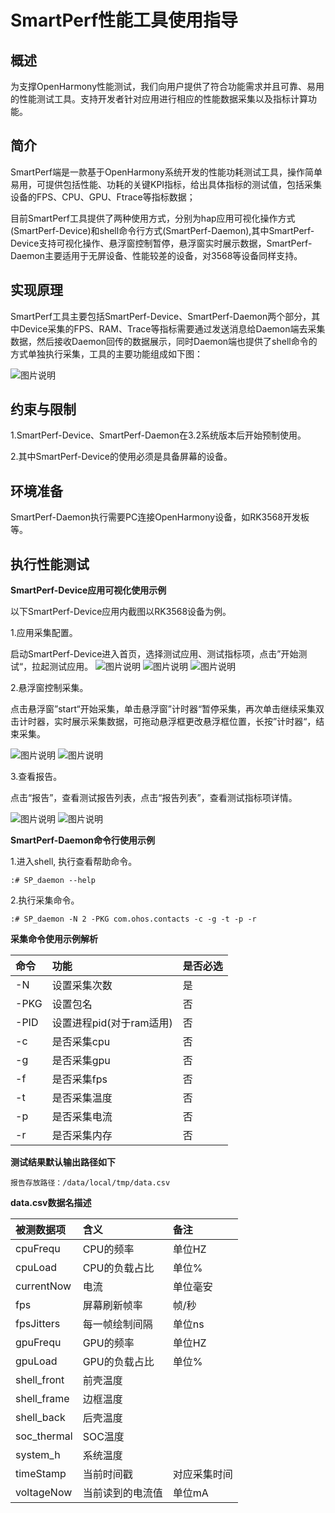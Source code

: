 # SmartPerf性能工具使用指导

## 概述

为支撑OpenHarmony性能测试，我们向用户提供了符合功能需求并且可靠、易用的性能测试工具。支持开发者针对应用进行相应的性能数据采集以及指标计算功能。

## 简介

SmartPerf端是一款基于OpenHarmony系统开发的性能功耗测试工具，操作简单易用，可提供包括性能、功耗的关键KPI指标，给出具体指标的测试值，包括采集设备的FPS、CPU、GPU、Ftrace等指标数据；

目前SmartPerf工具提供了两种使用方式，分别为hap应用可视化操作方式(SmartPerf-Device)和shell命令行方式(SmartPerf-Daemon),其中SmartPerf-Device支持可视化操作、悬浮窗控制暂停，悬浮窗实时展示数据，SmartPerf-Daemon主要适用于无屏设备、性能较差的设备，对3568等设备同样支持。

## 实现原理

SmartPerf工具主要包括SmartPerf-Device、SmartPerf-Daemon两个部分，其中Device采集的FPS、RAM、Trace等指标需要通过发送消息给Daemon端去采集数据，然后接收Daemon回传的数据展示，同时Daemon端也提供了shell命令的方式单独执行采集，工具的主要功能组成如下图：

![图片说明](figures/SmartPerfStru.png)

## 约束与限制

1.SmartPerf-Device、SmartPerf-Daemon在3.2系统版本后开始预制使用。

2.其中SmartPerf-Device的使用必须是具备屏幕的设备。

## 环境准备

SmartPerf-Daemon执行需要PC连接OpenHarmony设备，如RK3568开发板等。

## 执行性能测试

**SmartPerf-Device应用可视化使用示例**

以下SmartPerf-Device应用内截图以RK3568设备为例。

1.应用采集配置。

启动SmartPerf-Device进入首页，选择测试应用、测试指标项，点击”开始测试“，拉起测试应用。
![图片说明](figures/SmartPerfConfig1.png)
![图片说明](figures/SmartPerfConfig2.png)
![图片说明](figures/SmartPerfConfig3.png)

2.悬浮窗控制采集。

点击悬浮窗”start“开始采集，单击悬浮窗”计时器“暂停采集，再次单击继续采集双击计时器，实时展示采集数据，可拖动悬浮框更改悬浮框位置，长按”计时器“，结束采集。

![图片说明](figures/SmartPerfControl1.png)
![图片说明](figures/SmartPerfControl2.png)

3.查看报告。

点击“报告”，查看测试报告列表，点击“报告列表”，查看测试指标项详情。

![图片说明](figures/SmartPerfReport1.png)
![图片说明](figures/SmartPerfReport2.png)

**SmartPerf-Daemon命令行使用示例**

1.进入shell, 执行查看帮助命令。
```
:# SP_daemon --help
```
2.执行采集命令。
```
:# SP_daemon -N 2 -PKG com.ohos.contacts -c -g -t -p -r
```

**采集命令使用示例解析**

| 命令   | 功能                   |是否必选|
| :-----| :--------------------- |:-----|
| -N    | 设置采集次数             |是|
| -PKG  | 设置包名                | 否|
| -PID  | 设置进程pid(对于ram适用) |否|
| -c    | 是否采集cpu             | 否|
| -g    | 是否采集gpu             |否|
| -f    | 是否采集fps             |否|
| -t    | 是否采集温度             |否|
| -p    | 是否采集电流             |否|
| -r    | 是否采集内存             |否|

**测试结果默认输出路径如下**
```
报告存放路径：/data/local/tmp/data.csv
```

**data.csv数据名描述**

| 被测数据项    | 含义             |备注|
| :-----| :--------------------- |:-----|
| cpuFrequ     | CPU的频率        |单位HZ|
| cpuLoad      | CPU的负载占比     |单位%|
| currentNow   | 电流             |单位毫安|  
| fps          | 屏幕刷新帧率      |帧/秒|
| fpsJitters   | 每一帧绘制间隔    |单位ns|
| gpuFrequ     | GPU的频率         |单位HZ|
| gpuLoad      | GPU的负载占比     |单位%|
| shell_front  | 前壳温度          
| shell_frame  | 边框温度          
| shell_back   | 后壳温度
| soc_thermal  | SOC温度
| system_h     | 系统温度
| timeStamp    |当前时间戳         |对应采集时间|
| voltageNow   |当前读到的电流值    |单位mA|
```
